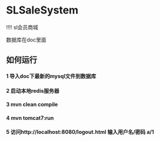 # SLSaleSystem
!!!!
sl会员商城


数据库在doc里面

## 如何运行
#### 1 导入doc下最新的mysql文件到数据库
#### 2 启动本地redis服务器
#### 3 mvn clean compile
#### 4 mvn tomcat7:run
#### 5 访问http://localhost:8080/logout.html 输入用户名/密码 a/1